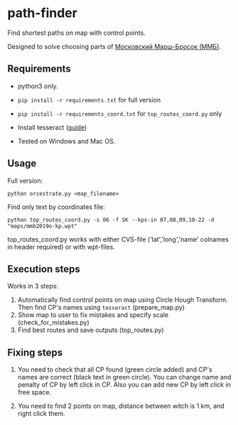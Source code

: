 # path-finder

Find shortest paths on map with control points.

Designed to solve choosing parts of [Московский Марш-Бросок (ММБ)](http://mmb.progressor.ru/).

## Requirements

- python3 only.

- ```pip install -r requirements.txt``` for full version

- ```pip install -r requirements_coord.txt``` for `top_routes_coord.py` only

- Install tesseract ([guide](https://github.com/tesseract-ocr/tesseract/wiki))

- Tested on Windows and Mac OS.

## Usage

Full version:

```python orcestrate.py <map_filename>```

Find only text by coordinates file:

```python top_routes_coord.py -s 06 -f SK --kps-in 07,08,09,10-22 -d "maps/mmb2019o-kp.wpt"```

top_routes_coord.py works with either CVS-file ('lat','long','name' colnames in header required) or with wpt-files.

## Execution steps

Works in 3 steps:

1. Automatically find control points on map using Circle Hough Transform. Then find CP's names using `tesseract` (prepare_map.py)
2. Show map to user to fix mistakes and specify scale (check_for_mistakes.py)
3. Find best routes and save outputs (top_routes.py)

## Fixing steps

1. You need to check that all CP found (green circle added) and CP's names are correct (black text in green circle).
You can change name and penalty of CP by left click in CP. Also you can add new CP by left click in free space.

2. You need to find 2 points on map, distance between witch is 1 km, and right click them.
